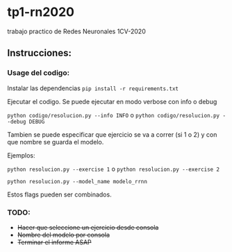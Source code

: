 # tp1-rn2020
trabajo practico de Redes Neuronales 1CV-2020

## Instrucciones:
### Usage del codigo:
Instalar las dependencias
`pip install -r requirements.txt`

Ejecutar el codigo. Se puede ejecutar en modo verbose con info o debug

`python codigo/resolucion.py --info INFO` o `python codigo/resolucion.py --debug DEBUG`

Tambien se puede especificar que ejercicio se va a correr (si 1 o 2) y con que nombre se guarda el modelo.

Ejemplos:

`python resolucion.py --exercise 1` o `python resolucion.py --exercise 2`

`python resolucion.py --model_name modelo_rrnn`

Estos flags pueden ser combinados.

### TODO:
  - <del>Hacer que seleccione un ejercicio desde consola</del>
  - <del>Nombre del modelo por consola</del>
  - <del>Terminar el informe ASAP</del>
